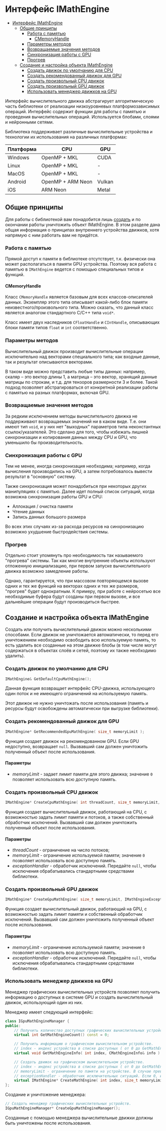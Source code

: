 # Интерфейс IMathEngine

<!-- TOC -->

- [Интерфейс IMathEngine](#интерфейс-imathengine)
    - [Общие принципы](#общие-принципы)
        - [Работа с памятью](#работа-с-памятью)
            - [CMemoryHandle](#cmemoryhandle)
        - [Параметры методов](#параметры-методов)
        - [Возвращаемые значения методов](#возвращаемые-значения-методов)
        - [Синхронизация работы с GPU](#синхронизация-работы-с-gpu)
        - [Прогрев](#прогрев)
    - [Создание и настройка объекта IMathEngine](#создание-и-настройка-объекта-imathengine)
        - [Создать движок по умолчанию для CPU](#создать-движок-по-умолчанию-для-cpu)
        - [Создать рекомендованный движок для GPU](#создать-рекомендованный-движок-для-gpu)
        - [Создать произвольный CPU движок](#создать-произвольный-cpu-движок)
        - [Создать произвольный GPU движок](#создать-произвольный-gpu-движок)
        - [Использовать менеджер движков на GPU](#использовать-менеджер-движков-на-gpu)

<!-- /TOC -->

Интерфейс вычислительного движка абстрагирует алгоритмическую часть библиотеки от реализации низкоуровневых платформозависимых операций.
Интерфейс содержит функции для работы с памятью и проведения вычислительных операций. Используется блобами, слоями и нейронными сетями.

Библиотека поддерживает различные вычислительные устройства и технологии их использования на различных платформах:

Платформа | CPU | GPU
----------|-----|-----
Windows | OpenMP + MKL | CUDA
Linux | OpenMP + MKL | -
MacOS | OpenMP + MKL | -
Android | OpenMP + ARM Neon | Vulkan
iOS | ARM Neon | Metal

## Общие принципы

Для работы с библиотекой вам понадобится лишь [создать](#создание-и-настройка-объекта-imathengine) и по окончании работы уничтожить объект IMathEngine. В этом разделе дана общая информация о принципах внутреннего устройства движков, хотя напрямую  с ним работать вам не придётся.

### Работа с памятью

Прямой доступ к памяти в библиотеке отсутствует, т.к. физически она может располагаться в памяти GPU устройства. Поэтому вся работа с памятью в `IMathEngine` ведется с помощью специальных типов и функций.

#### CMemoryHandle

Класс `CMemoryHandle` является базовым для всех классов-описателей данных.
Экземпляр этого типа описывает какой-либо блок памяти неизвестного/произвольного типа. Можно сказать, что данный класс является аналогом стандартного C/C++ типа `void*`.

Класс имеет двух наследников `CFloatHandle` и `CIntHandle`, описывающих блоки памяти типов `float` и `int` соответственно.

### Параметры методов

Вычислительный движок производит вычислительные операции исключительно над векторами специального типа; как входные данные, так и результат описываются векторами.

В таком виде можно представить любые типы данных: например, скаляр – это вектор длины 1, а матрица – это вектор, хранящий данные матрицы по строкам, и т.д. для тензоров размерности 3 и более. Такой подход позволяет абстрагироваться от конкретной реализации работы с памятью на разных платформах, включая GPU.

### Возвращаемые значения методов

За редким исключением методы вычислительного движка не поддерживают возвращаемых значений ни в каком виде. Т.е. они имеют тип `void`, и у них нет "выходных" параметров типа неконстантных ссылок/указателей. Это сделано для того, чтобы избежать лишней синхронизации и копирования данных между CPU и GPU, что уменьшило бы производительность.

### Синхронизация работы с GPU

Тем не менее, иногда синхронизация необходима; например, когда вычисления производились на GPU, а затем потребовалось вывести результат в "основную" систему.

Также синхронизация может понадобиться при некоторых других манипуляциях с памятью. Далее идет полный список ситуаций, когда возможна синхронизация работы GPU и CPU:

- Аллокация / очистка памяти 
- Чтение данных
- Запись данных большого размера

Во всех этих случаях из-за расхода ресурсов на синхронизацию возможно ухудшение быстродействия системы.

### Прогрев

Отдельно стоит упомянуть про необходимость так называемого "прогрева" системы. Так как многие внутренние объекты используют отложенную инициализацию, при первом запуске вычислительного движка возможно замедление работы.

Однако, гарантируется, что при массовом повторяющемся вызове одних и тех же функций на векторах одних и тех же размеров, "прогрев" будет однократным.
К примеру, при работе с нейросетью все необходимые буфера будут созданы при первом вызове, и все дальнейшие операции будут производиться быстрее.

## Создание и настройка объекта IMathEngine

Создать или получить вычислительный движок можно несколькими способами.
Если движок не уничтожается автоматически, то перед его уничтожением необходимо освободить всю используемую память, то есть удалить все созданные на этом движке блобы (в том числе могут содержаться в объектах слоёв и сетей, поэтому их также необходимо удалить).

### Создать движок по умолчанию для CPU

```c++
IMathEngine& GetDefaultCpuMathEngine();
```
Данная функция возвращает интерфейс CPU-движка, использующего один поток и не имеющего ограничений на используемую память.

Этот движок не нужно уничтожать после использования (память и ресурсы будут освобождены автоматически при выгрузке библиотеки).

### Создать рекомендованный движок для GPU

```c++
IMathEngine* GetRecommendedGpuMathEngine( size_t memoryLimit );
```

Функция создает движок на рекомендованном GPU. Если GPU недоступно, возвращает `null`. Вызвавший сам должен уничтожить полученный объект после использования.

#### Параметры

* *memoryLimit* - задает лимит памяти для этого движка; значение `0` позволяет использовать всю доступную память.

### Создать произвольный CPU движок

```c++
IMathEngine* CreateCpuMathEngine( int threadCount, size_t memoryLimit, IMathEngineExceptionHandler* exceptionHandler );
```
Функция создает вычислительный движок, работающий на CPU, с возможностью задать лимит памяти и потоков, а также собственный обработчик исключений. Вызвавший сам должен уничтожить полученный объект после использования.

#### Параметры

* *threadCount* - ограничение на число потоков;
* *memoryLimit* - ограничение используемой памяти; значение `0` позволяет использовать всю доступную память.
* *exceptionHandler* - обработчик исключений. Передайте `null`, чтобы исключения обрабатывались стандартными средствами библиотеки.

### Создать произвольный GPU движок

```c++
IMathEngine* CreateGpuMathEngine( size_t memoryLimit, IMathEngineExceptionHandler* exceptionHandler );
```

Функция создает вычислительный движок, работающий на GPU, с возможностью задать лимит памяти и собственный обработчик исключений. Вызвавший сам должен уничтожить полученный объект после использования.

#### Параметры

* *memoryLimit* - ограничение используемой памяти; значение `0` позволяет использовать всю доступную память.
* *exceptionHandler* - обработчик исключений. Передайте `null`, чтобы исключения обрабатывались стандартными средствами библиотеки.

### Использовать менеджер движков на GPU

Менеджер графических вычислительных устройств позволяет получить информацию о доступных в системе GPU и создать вычислительный движок, использующий один из них.

Менеджер имеет следующий интерфейс:

~~~c++
class IGpuMathEngineManager {
public:
	// Получить количество доступных графических вычислительных устройств.
	virtual int GetMathEngineCount() const = 0;

	// Получить информацию о графическом вычислительном устройстве.
	// index - индекс устройства в списке доступных ( от 0 до GetMathEngineCount() - 1 ).
	virtual void GetMathEngineInfo( int index, CMathEngineInfo& info ) const = 0;

	// Создать движок на графическом вычислительном устройстве.
	// index - индекс устройства в списке доступных ( от 0 до GetMathEngineCount() - 1 ).
	// memoryLimit - ограничение по памяти на устройстве. В случае превышения IMathEngineExceptionHandler::OnMemoryError().
	// exceptionHandler - обработчик исключительных ситуаций. Если 0, используется обработка по умолчанию, см. IMathEngineExceptionHandler.
	virtual IMathEngine* CreateMathEngine( int index, size_t memoryLimit, IMathEngineExceptionHandler* exceptionHandler ) const = 0;
};
~~~

Создание и уничтожение менеджера:

~~~c++
// Создать менеджер графических вычислительных устройств.
IGpuMathEngineManager* CreateGpuMathEngineManager();
~~~

Созданные с помощью менеджера вычислительные движки должны быть уничтожены после использования.


